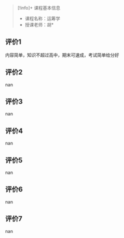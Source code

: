 >[!info]+ 课程基本信息
>
> - 课程名称：运筹学
> - 授课老师：胡*

## 评价1

内容简单，知识不超过高中，期末可速成，考试简单给分好
## 评价2

nan
## 评价3

nan
## 评价4

nan
## 评价5

nan
## 评价6

nan
## 评价7

nan
